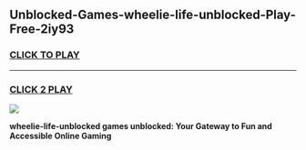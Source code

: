 
## Unblocked-Games-wheelie-life-unblocked-Play-Free-2iy93
<h3>
<a href="https://premium76.site?title=wheelie-life-unblocked&ref=23A">CLICK TO PLAY</a></h3>
<hr>

<h3>
<a href="https://premium76.site?title=wheelie-life-unblocked&ref=23A">CLICK 2 PLAY</a>
  
</h3>

<a href="https://premium76.site?title=wheelie-life-unblocked&ref=23A"><img src="https://clearcache.store/games.png"></a>


**wheelie-life-unblocked games unblocked: Your Gateway to Fun and Accessible Online Gaming**
